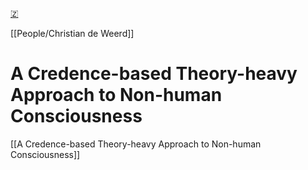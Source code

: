 [🇿](zotero://select/library/items/KDKD7T4F)

[[People/Christian de Weerd]] 
# A Credence-based Theory-heavy Approach to Non-human Consciousness

[[A Credence-based Theory-heavy Approach to Non-human Consciousness]]